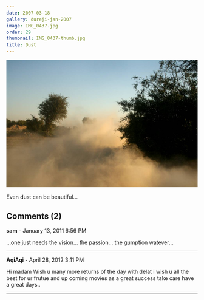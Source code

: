 ```yaml
---
date: 2007-03-18
gallery: dureji-jan-2007
image: IMG_0437.jpg
order: 29
thumbnail: IMG_0437-thumb.jpg
title: Dust
---
```


![Dust](./IMG_0437.jpg)

Even dust can be beautiful...

<div id="comments">

## Comments (2)

**sam** - January 13, 2011  6:56 PM

...one just needs the vision... the passion... the gumption watever...

---

**AqiAqi** - April 28, 2012  3:11 PM

Hi madam Wish u many more returns of the day with delat i wish u all the best for ur frutue and up coming movies as a great success take care have a great days..

---

</div>